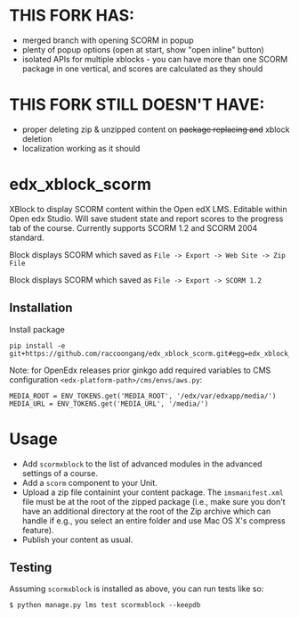 # THIS FORK HAS:

- merged branch with opening SCORM in popup
- plenty of popup options (open at start, show "open inline" button)
- isolated APIs for multiple xblocks - you can have more than one SCORM package in one vertical, and scores are calculated as they should

# THIS FORK STILL DOESN'T HAVE:

- proper deleting zip & unzipped content on ~~package replacing and~~ xblock deletion
- localization working as it should

# edx_xblock_scorm

XBlock to display SCORM content within the Open edX LMS. Editable within Open edx Studio. Will save student state and report scores to the progress tab of the course.
Currently supports SCORM 1.2 and SCORM 2004 standard.

Block displays SCORM which saved as `File -> Export -> Web Site -> Zip File`

Block displays SCORM which saved as `File -> Export -> SCORM 1.2`

## Installation

Install package

    pip install -e git+https://github.com/raccoongang/edx_xblock_scorm.git#egg=edx_xblock_scorm

Note: for OpenEdx releases prior ginkgo add required variables to CMS configuration `<edx-platform-path>/cms/envs/aws.py`:

```
MEDIA_ROOT = ENV_TOKENS.get('MEDIA_ROOT', '/edx/var/edxapp/media/')
MEDIA_URL = ENV_TOKENS.get('MEDIA_URL', '/media/')
```

# Usage

- Add `scormxblock` to the list of advanced modules in the advanced settings of a course.
- Add a `scorm` component to your Unit.
- Upload a zip file containint your content package. The `imsmanifest.xml` file must be at the root of the zipped package (i.e., make sure you don't have an additional directory at the root of the Zip archive which can handle if e.g., you select an entire folder and use Mac OS X's compress feature).
- Publish your content as usual.

## Testing

Assuming `scormxblock` is installed as above, you can run tests like so:

    $ python manage.py lms test scormxblock --keepdb

